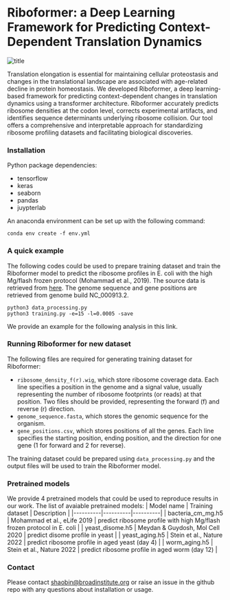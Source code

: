 # Riboformer: a Deep Learning Framework for Predicting Context-Dependent Translation Dynamics

![title](https://user-images.githubusercontent.com/12596418/217427139-91b4cba8-e973-4f43-aa51-118ddfeea028.png)

Translation elongation is essential for maintaining cellular proteostasis and changes in the translational landscape are associated with age-related decline in protein homeostasis. We developed Riboformer, a deep learning-based framework for predicting context-dependent changes in translation dynamics using a transformer architecture. Riboformer accurately predicts ribosome densities at the codon level, corrects experimental artifacts, and identifies sequence determinants underlying ribosome collision. Our tool offers a comprehensive and interpretable approach for standardizing ribosome profiling datasets and facilitating biological discoveries.

### Installation
Python package dependencies:
- tensorflow
- keras
- seaborn
- pandas
- juypterlab

An anaconda environment can be set up with the following command:
```
conda env create -f env.yml
```

### A quick example
The following codes could be used to prepare training dataset and train the Riboformer model to predict the ribosome profiles in E. coli with the high Mg/flash frozen protocol (Mohammad et al., 2019). The source data is retrieved from [here](https://www.ncbi.nlm.nih.gov/geo/query/acc.cgi?acc=GSE119104). The genome sequence and gene positions are retrieved from genome build NC_000913.2.
```
python3 data_processing.py
python3 training.py -e=15 -l=0.0005 -save
```

We provide an example for the following analysis in this link.

### Running Riboformer for new dataset
The following files are required for generating training dataset for Riboformer:
- ```ribosome_density_f(r).wig```,  which store ribosome coverage data. Each line specifies a position in the genome and a signal value, usually representing the number of ribosome footprints (or reads) at that position. Two files should be provided, representing the forward (f) and reverse (r) direction.
- ```genome_sequence.fasta```, which stores the genomic sequence for the organism.
- ```gene_positions.csv```, which stores positions of all the genes. Each line specifies the starting position, ending position, and the direction for one gene (1 for forward and 2 for reverse).

The training dataset could be prepared using ```data_processing.py``` and the output files will be used to train the Riboformer model.

### Pretrained models
We provide 4 pretrained models that could be used to reproduce results in our work. The list of avaiable pretrained models:
| Model name | Training dataset | Description |
|----------|----------|----------|
| bacteria_cm_mg.h5 |  Mohammad et al., eLife 2019 | predict ribosome profile with high Mg/flash frozen protocol in E. coli |
| yeast_disome.h5 | Meydan & Guydosh, Mol Cell 2020 | predict disome profile in yeast |
| yeast_aging.h5 | Stein et al., Nature 2022 | predict ribosome profile in aged yeast (day 4) |
| worm_aging.h5 | Stein et al., Nature 2022 | predict ribosome profile in aged worm (day 12) |

### Contact
Please contact shaobin@broadinstitute.org or raise an issue in the github repo with any questions about installation or usage.